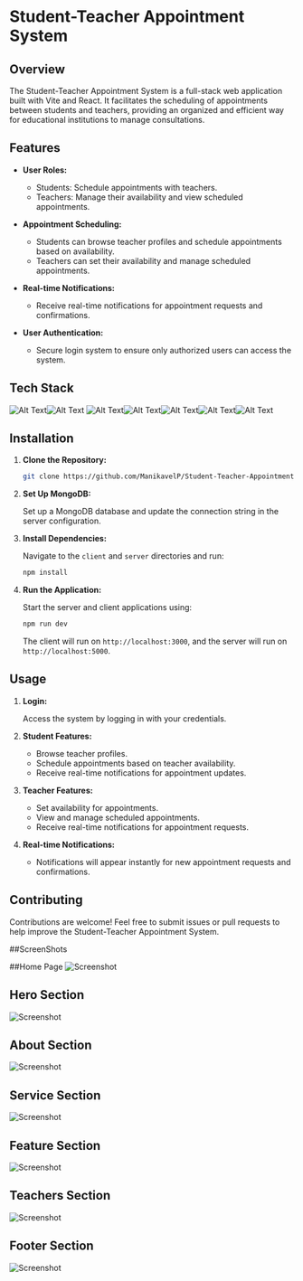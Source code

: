 # Student-Teacher Appointment System

## Overview

The Student-Teacher Appointment System is a full-stack web application built with Vite and React. It facilitates the scheduling of appointments between students and teachers, providing an organized and efficient way for educational institutions to manage consultations.

## Features

- **User Roles:**
  - Students: Schedule appointments with teachers.
  - Teachers: Manage their availability and view scheduled appointments.

- **Appointment Scheduling:**
  - Students can browse teacher profiles and schedule appointments based on availability.
  - Teachers can set their availability and manage scheduled appointments.

- **Real-time Notifications:**
  - Receive real-time notifications for appointment requests and confirmations.

- **User Authentication:**
  - Secure login system to ensure only authorized users can access the system.

## Tech Stack

![Alt Text](TechStack/html.png)![Alt Text](TechStack/icon8-tailwind-css-48.png) ![Alt Text](TechStack/js.png)![Alt Text](TechStack/icon8-react-48.png)![Alt Text](TechStack/node-js.png)![Alt Text](TechStack/mongodb.png)![Alt Text](TechStack/express.png)





## Installation

1. **Clone the Repository:**

    ```bash
    git clone https://github.com/ManikavelP/Student-Teacher-Appointment.git
    ```

2. **Set Up MongoDB:**

    Set up a MongoDB database and update the connection string in the server configuration.

3. **Install Dependencies:**

    Navigate to the `client` and `server` directories and run:

    ```bash
    npm install
    ```

4. **Run the Application:**

    Start the server and client applications using:

    ```bash
    npm run dev
    ```

    The client will run on `http://localhost:3000`, and the server will run on `http://localhost:5000`.

## Usage

1. **Login:**

    Access the system by logging in with your credentials.

2. **Student Features:**

    - Browse teacher profiles.
    - Schedule appointments based on teacher availability.
    - Receive real-time notifications for appointment updates.

3. **Teacher Features:**

    - Set availability for appointments.
    - View and manage scheduled appointments.
    - Receive real-time notifications for appointment requests.

4. **Real-time Notifications:**

    - Notifications will appear instantly for new appointment requests and confirmations.


## Contributing

Contributions are welcome! Feel free to submit issues or pull requests to help improve the Student-Teacher Appointment System.

##ScreenShots

  ##Home Page
![Screenshot](WebImages/Screenshot%202023-12-02%20142435.png)
 
  ## Hero Section
![Screenshot](WebImages/Screenshot%202023-12-02%20142452.png)

  ## About Section
![Screenshot](WebImages/Screenshot%202023-12-02%20142507.png)


  ## Service Section
![Screenshot](WebImages/Screenshot%202023-12-02%20142521.png)


  ## Feature Section
![Screenshot](WebImages/Screenshot%202023-12-02%20142535.png)


  ## Teachers Section
![Screenshot](WebImages/Screenshot%202023-12-02%20142547.png)


  ## Footer Section 
![Screenshot](WebImages/Screenshot%202023-12-02%20142604.png)











